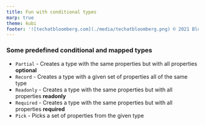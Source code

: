 ```yaml
---
title: Fun with conditional types
marp: true
theme: kubi
footer: '![techatbloomberg.com](./media/techatbloomberg.png) © 2021 Bloomberg Finance L.P. All rights reserved. ![techatbloomberg.com](./media/bloomberg.png)'
---
```


### Some predefined conditional and mapped types

* `Partial` - Creates a type with the same properties but with all properties **optional**
* `Record` - Creates a type with a given set of properties all of the same type
* `Readonly` - Creates a type with the same properties but with all properties **readonly**
* `Required` - Creates a type with the same properties but with all properties **required**
* `Pick` - Picks a set of properties from the given type


